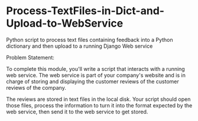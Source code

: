 # Process-TextFiles-in-Dict-and-Upload-to-WebService

Python script to process text files containing feedback into a Python dictionary and then upload to a running Django Web service


Problem Statement:

To complete this module, you'll write a script that interacts with a running web service.
The web service is part of your company's website and is in charge of storing and displaying the customer reviews of the customer reviews of the company.

The reviews are stored in text files in the local disk.
Your script should open those files, process the information to turn it into the format expected by the web service, then send it to the web service to get stored.
